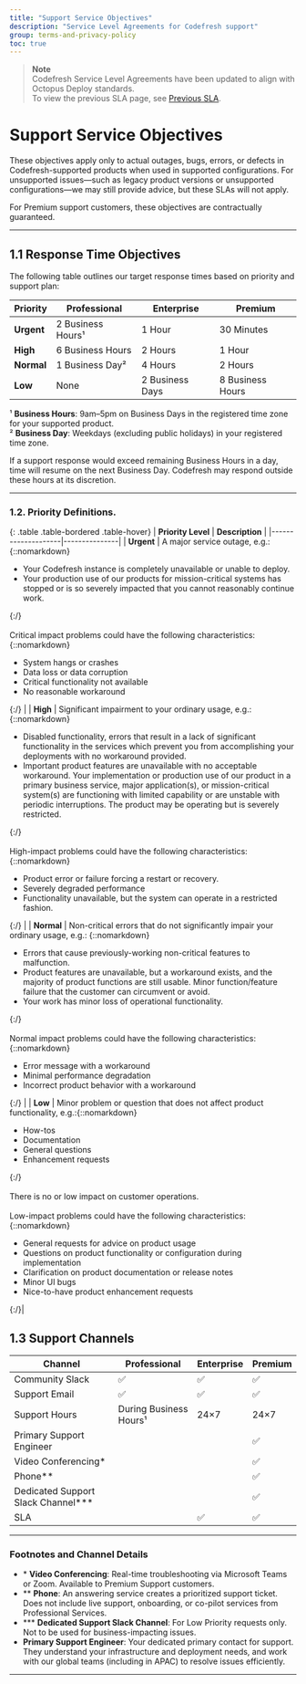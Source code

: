 ```yaml
---
title: "Support Service Objectives"
description: "Service Level Agreements for Codefresh support"
group: terms-and-privacy-policy
toc: true
---
```


> **Note**  
> Codefresh Service Level Agreements have been updated to align with Octopus Deploy standards.  
> To view the previous SLA page, see [Previous SLA](../previous).

# Support Service Objectives

These objectives apply only to actual outages, bugs, errors, or defects in Codefresh-supported products when used in supported configurations. For unsupported issues—such as legacy product versions or unsupported configurations—we may still provide advice, but these SLAs will not apply.

For Premium support customers, these objectives are contractually guaranteed.

---

## 1.1 Response Time Objectives

The following table outlines our target response times based on priority and support plan:

| **Priority** | **Professional** | **Enterprise** | **Premium**     |
|--------------|------------------|----------------|-----------------|
| **Urgent**   | 2 Business Hours¹ | 1 Hour         | 30 Minutes      |
| **High**     | 6 Business Hours  | 2 Hours        | 1 Hour          |
| **Normal**   | 1 Business Day²   | 4 Hours        | 2 Hours         |
| **Low**      | None              | 2 Business Days| 8 Business Hours|

¹ **Business Hours**: 9am–5pm on Business Days in the registered time zone for your supported product.  
² **Business Day**: Weekdays (excluding public holidays) in your registered time zone.

If a support response would exceed remaining Business Hours in a day, time will resume on the next Business Day. Codefresh may respond outside these hours at its discretion.

---

### 1.2. Priority Definitions.

{: .table .table-bordered .table-hover}
| **Priority Level** | **Description** |
|--------------------|---------------|
| **Urgent**  | A major service outage, e.g.: {::nomarkdown}<ul><li>Your Codefresh instance is completely unavailable or unable to deploy.</li><li> Your production use of our products for mission-critical systems has stopped or is so severely impacted that you cannot reasonably continue work.</li></ul>{:/} <br><br> Critical impact problems could have the following characteristics:{::nomarkdown}<ul><li>System hangs or crashes</li><li>Data loss or data corruption</li><li>Critical functionality not available</li><li>No reasonable workaround</li></ul>{:/} |
| **High**  | Significant impairment to your ordinary usage, e.g.: {::nomarkdown}<ul><li>Disabled functionality, errors that result in a lack of significant functionality in the services which prevent you from accomplishing your deployments with no workaround provided.</li><li>Important product features are unavailable with no acceptable workaround. Your implementation or production use of our product in a primary business service, major application(s), or mission-critical system(s) are functioning with limited capability or are unstable with periodic interruptions. The product may be operating but is severely restricted.</li></ul>{:/} <br><br> High-impact problems could have the following characteristics: {::nomarkdown}<ul><li>Product error or failure forcing a restart or recovery.</li><li>Severely degraded performance</li><li>Functionality unavailable, but the system can operate in a restricted fashion.</li></ul>{:/} |
| **Normal**  | Non-critical errors that do not significantly impair your ordinary usage, e.g.: {::nomarkdown}<ul><li>Errors that cause previously-working non-critical features to malfunction.</li><li>Product features are unavailable, but a workaround exists, and the majority of product functions are still usable. Minor function/feature failure that the customer can circumvent or avoid.</li><li>Your work has minor loss of operational functionality.</li> </ul>{:/}<br><br>Normal impact problems could have the following characteristics:{::nomarkdown}<ul><li>Error message with a workaround</li><li>Minimal performance degradation</li><li>Incorrect product behavior with a workaround</li></ul>{:/} |
| **Low**  | Minor problem or question that does not affect product functionality, e.g.:{::nomarkdown}<ul><li>How-tos</li><li>Documentation</li><li>General questions</li><li>Enhancement requests</li></ul>{:/} <br><br> There is no or low impact on customer operations. <br><br> Low-impact problems could have the following characteristics:{::nomarkdown}<ul><li>General requests for advice on product usage</li><li>Questions on product functionality or configuration during implementation</li><li>Clarification on product documentation or release notes</li><li>Minor UI bugs</li><li> Nice-to-have product enhancement requests</li></ul>{:/}|


## 1.3 Support Channels

| **Channel**                       | **Professional**       | **Enterprise** | **Premium**     |
|----------------------------------|-------------------------|----------------|-----------------|
| Community Slack                  | ✅                      | ✅             | ✅              |
| Support Email                    | ✅                      | ✅             | ✅              |
| Support Hours                    | During Business Hours¹  | 24×7           | 24×7            |
| Primary Support Engineer         |                         |                | ✅              |
| Video Conferencing*              |                         |                | ✅              |
| Phone**                          |                         |                | ✅              |
| Dedicated Support Slack Channel*** |                         |                | ✅              |
| SLA                              |                         | ✅             | ✅              |

---

### Footnotes and Channel Details

- \* **Video Conferencing**: Real-time troubleshooting via Microsoft Teams or Zoom. Available to Premium Support customers.
- ** **Phone**: An answering service creates a prioritized support ticket. Does not include live support, onboarding, or co-pilot services from Professional Services.
- \*\*\* **Dedicated Support Slack Channel**: For Low Priority requests only. Not to be used for business-impacting issues.
- **Primary Support Engineer**: Your dedicated primary contact for support. They understand your infrastructure and deployment needs, and work with our global teams (including in APAC) to resolve issues efficiently.

---
